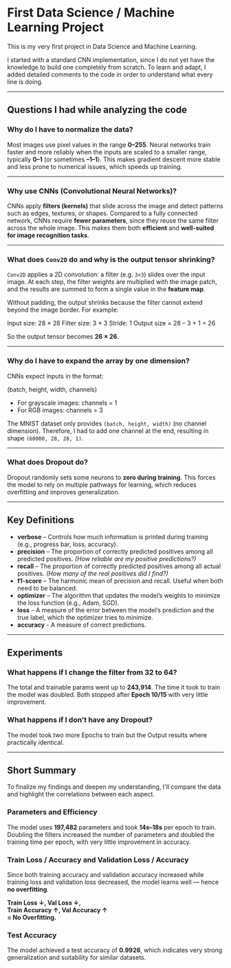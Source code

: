 # First Data Science / Machine Learning Project

This is my very first project in Data Science and Machine Learning.

I started with a standard CNN implementation, since I do not yet have the knowledge to build one completely from scratch.
To learn and adapt, I added detailed comments to the code in order to understand what every line is doing.

---

## Questions I had while analyzing the code

### Why do I have to normalize the data?
Most images use pixel values in the range **0–255**.
Neural networks train faster and more reliably when the inputs are scaled to a smaller range, typically **0–1** (or sometimes **–1–1**).
This makes gradient descent more stable and less prone to numerical issues, which speeds up training.

---

### Why use CNNs (Convolutional Neural Networks)?
CNNs apply **filters (kernels)** that slide across the image and detect patterns such as edges, textures, or shapes.
Compared to a fully connected network, CNNs require **fewer parameters**, since they reuse the same filter across the whole image.
This makes them both **efficient** and **well-suited for image recognition tasks**.

---

### What does `Conv2D` do and why is the output tensor shrinking?
`Conv2D` applies a 2D convolution: a filter (e.g. `3×3`) slides over the input image.
At each step, the filter weights are multiplied with the image patch, and the results are summed to form a single value in the **feature map**.

Without padding, the output shrinks because the filter cannot extend beyond the image border.
For example:

Input size: 28 × 28
Filter size: 3 × 3
Stride: 1
Output size = 28 – 3 + 1 = 26

So the output tensor becomes **26 × 26**.

---

### Why do I have to expand the array by one dimension?
CNNs expect inputs in the format:

(batch, height, width, channels)

- For grayscale images: channels = 1
- For RGB images: channels = 3

The MNIST dataset only provides `(batch, height, width)` (no channel dimension).
Therefore, I had to add one channel at the end, resulting in shape `(60000, 28, 28, 1)`.

---

### What does Dropout do?
Dropout randomly sets some neurons to **zero during training**.
This forces the model to rely on multiple pathways for learning, which reduces overfitting and improves generalization.

---

## Key Definitions

- **verbose** – Controls how much information is printed during training (e.g., progress bar, loss, accuracy).
- **precision** – The proportion of correctly predicted positives among all predicted positives. *(How reliable are my positive predictions?)*
- **recall** – The proportion of correctly predicted positives among all actual positives. *(How many of the real positives did I find?)*
- **f1-score** – The harmonic mean of precision and recall. Useful when both need to be balanced.
- **optimizer** – The algorithm that updates the model’s weights to minimize the loss function (e.g., Adam, SGD).
- **loss** – A measure of the error between the model’s prediction and the true label, which the optimizer tries to minimize.
- **accuracy** - A measure of correct predictions.

---

## Experiments

### What happens if I change the filter from 32 to 64?
The total and trainable params went up to **243,914**. The time it took to train the model was doubled. 
Both stopped after **Epoch 10/15** with very little improvement. 

### What happens if I don't have any Dropout?
The model took two more Epochs to train but the Output results where practically identical.

---

## Short Summary

To finalize my findings and deepen my understanding, I'll compare the data and highlight the correlations between each aspect.

### Parameters and Efficiency

The model uses **197,482** parameters and took **14s–18s** per epoch to train.  
Doubling the filters increased the number of parameters and doubled the training time per epoch, with very little improvement in accuracy.

### Train Loss / Accuracy and Validation Loss / Accuracy

Since both training accuracy and validation accuracy increased while training loss and validation loss decreased, the model learns well — hence **no overfitting**.

**Train Loss ↓, Val Loss ↓,  
Train Accuracy ↑, Val Accuracy ↑  
= No Overfitting.**

### Test Accuracy

The model achieved a test accuracy of **0.9926**, which indicates very strong generalization and suitability for similar datasets.
